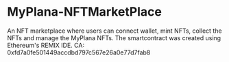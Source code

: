 # MyPlana-NFTMarketPlace
An NFT marketplace where users can connect wallet, mint NFTs, collect the NFTs and manage the MyPlana NFTs.
The smartcontract was created using Ethereum's REMIX IDE.
CA: 0xfd7a0fe501449accdbd797c567e26a0e77d7fab8

